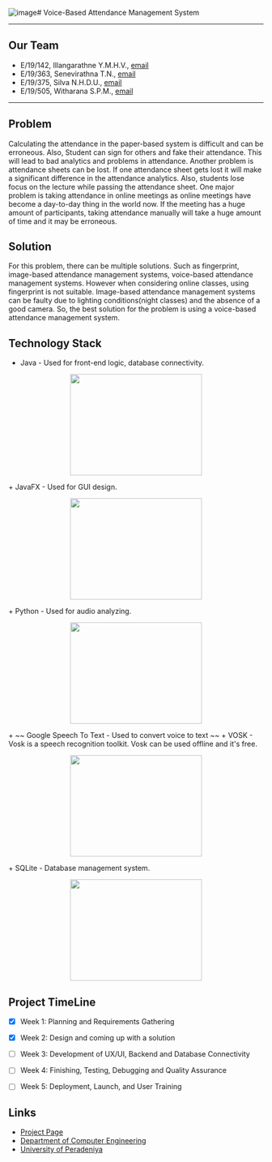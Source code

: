 ![image](https://github.com/cepdnaclk/e19-co227-voice-based-attendance-management-system/assets/115541700/4f661f16-31da-4ebf-aa8c-69256ba6b682)# Voice-Based Attendance Management System

---

<!-- 
This is a sample image, to show how to add images to your page. To learn more options, please refer [this](https://projects.ce.pdn.ac.lk/docs/faq/how-to-add-an-image/)

![Sample Image](./images/sample.png)
 -->

## Our Team
-  E/19/142, Illangarathne Y.M.H.V., [email](mailto:e19142@eng.pdn.ac.lk)
-  E/19/363, Senevirathna T.N., [email](mailto:e19363@eng.pdn.ac.lk)
-  E/19/375, Silva N.H.D.U., [email](mailto:e19375@eng.pdn.ac.lk)
-  E/19/505, Witharana S.P.M., [email](mailto:e19505@eng.pdn.ac.lk)

---

## Problem

Calculating the attendance in the paper-based system is difficult and can be erroneous. Also, Student can sign for others and fake their attendance. This will lead to bad analytics and problems in attendance. Another problem is attendance sheets can be lost. If one attendance sheet gets lost it will make a significant difference in the attendance analytics. Also, students lose focus on the lecture while passing the attendance sheet. One major problem is taking attendance in online meetings as online meetings have become a day-to-day thing in the world now. If the meeting has a huge amount of participants, taking attendance manually will take a huge amount of time and it may be erroneous.



## Solution

For this problem, there can be multiple solutions. Such as fingerprint, image-based attendance management systems, voice-based attendance management systems. However when considering online classes, using fingerprint is not suitable. Image-based attendance management systems can be faulty due to lighting conditions(night classes) and the absence of a good camera. So, the best solution for the problem is using a voice-based attendance management system.

## Technology Stack

+ Java - Used for front-end logic, database connectivity.<br>
<p align="center">
  <img width="260" height="200" src="https://upload.wikimedia.org/wikipedia/en/3/30/Java_programming_language_logo.svg">
</p>
+ JavaFX - Used for GUI design.<br>
<p align="center">
  <img width="260" height="200" src="https://upload.wikimedia.org/wikipedia/en/c/cc/JavaFX_Logo.png">
</p>
+ Python - Used for audio analyzing.<br>
<p align="center">
  <img width="260" height="200" src="https://upload.wikimedia.org/wikipedia/commons/thumb/c/c3/Python-logo-notext.svg/1200px-Python-logo-notext.svg.png">
</p>
+ ~~ Google Speech To Text - Used to convert voice to text ~~
+ VOSK - Vosk is a speech recognition toolkit. Vosk can be used offline and it's free. <br>
<p align="center">
  <img width="260" height="200" src="https://www.openhab.org/logos/voskstt.png">
</p>
+ SQLite - Database management system. <br>
<p align="center">
  <img width="260" height="200" src="https://download.logo.wine/logo/SQLite/SQLite-Logo.wine.png">
</p>

## Project TimeLine

- [x] Week 1: Planning and Requirements Gathering 
- [x] Week 2: Design and coming up with a solution
- [ ] Week 3: Development of UX/UI, Backend  and Database Connectivity
- [ ] Week 4: Finishing, Testing, Debugging and Quality Assurance
- [ ] Week 5: Deployment, Launch, and User Training


## Links

- [Project Page](https://cepdnaclk.github.io/e19-co227-voice-based-attendance-management-system/)
- [Department of Computer Engineering](http://www.ce.pdn.ac.lk/)
- [University of Peradeniya](https://eng.pdn.ac.lk/)


[//]: # (Please refer this to learn more about Markdown syntax)
[//]: # (https://github.com/adam-p/markdown-here/wiki/Markdown-Cheatsheet)
